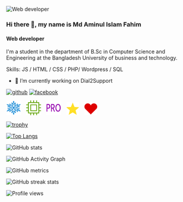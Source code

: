 ![Web developer](https://avatars.githubusercontent.com/u/37269154?s=400&u=19228a9cb1be53b037a3bc721b4a8e3effeffb0f&v=4)
### Hi there 👋, my name is Md Aminul Islam Fahim
#### Web developer


I'm a student in the department of B.Sc in Computer Science and Engineering at the Bangladesh University of business and technology.

Skills: JS / HTML / CSS / PHP/ Wordpress / SQL

- 🔭 I’m currently working on Dial2Support 


[<img src='https://cdn.jsdelivr.net/npm/simple-icons@3.0.1/icons/github.svg' alt='github' height='40'>](https://github.com/aminulislamfahim1)  [<img src='https://cdn.jsdelivr.net/npm/simple-icons@3.0.1/icons/facebook.svg' alt='facebook' height='40'>](https://www.facebook.com/my.aminul)  

<a href='https://archiveprogram.github.com/'><img src='https://raw.githubusercontent.com/acervenky/animated-github-badges/master/assets/acbadge.gif' width='40' height='40'></a> <a href='https://docs.github.com/en/developers'><img src='https://raw.githubusercontent.com/acervenky/animated-github-badges/master/assets/devbadge.gif' width='40' height='40'></a> <a href='https://github.com/pricing'><img src='https://raw.githubusercontent.com/acervenky/animated-github-badges/master/assets/pro.gif' width='40' height='40'></a> <a href='https://stars.github.com/'><img src='https://raw.githubusercontent.com/acervenky/animated-github-badges/master/assets/starbadge.gif' width='35' height='35'></a> <a href='https://docs.github.com/en/github/supporting-the-open-source-community-with-github-sponsors'><img src='https://raw.githubusercontent.com/acervenky/animated-github-badges/master/assets/sponsorbadge.gif' width='35' height='35'></a> 

[![trophy](https://github-profile-trophy.vercel.app/?username=aminulislamfahim1)](https://github.com/ryo-ma/github-profile-trophy)

[![Top Langs](https://github-readme-stats.vercel.app/api/top-langs/?username=aminulislamfahim1)](https://github.com/anuraghazra/github-readme-stats)

![GitHub stats](https://github-readme-stats.vercel.app/api?username=aminulislamfahim1&show_icons=true&count_private=true)  

![GitHub Activity Graph](https://activity-graph.herokuapp.com/graph?username=aminulislamfahim1)  

![GitHub metrics](https://metrics.lecoq.io/aminulislamfahim1)  

![GitHub streak stats](https://github-readme-streak-stats.herokuapp.com/?user=aminulislamfahim1)  

![Profile views](https://gpvc.arturio.dev/aminulislamfahim1)  
